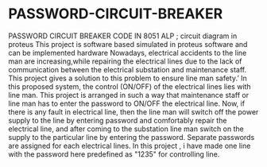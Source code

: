# PASSWORD-CIRCUIT-BREAKER
PASSWORD CIRCUIT BREAKER CODE IN  8051 ALP ; circuit diagram in proteus
This project is software based simulated in proteus software and can be implemented hardware
Nowadays, electrical accidents to the line man are increasing,while repairing the electrical lines due to the lack of communication between the electrical substation and maintenance staff.
This project gives a solution to this problem to ensure line man safety.’
In this proposed system, the control (ON/OFF) of the electrical lines lies with line man.
This project is arranged in such a way that maintenance staff or line man has to enter the password to ON/OFF the electrical line.
Now, if there is any fault in electrical line, then the line man will switch off the power supply to the line by entering password and comfortably repair the electrical line, and after coming to the substation line man switch on the supply to the particular line by entering the password.
Separate passwords are assigned for each electrical lines.
In this project , i have made one line with the password here predefined as "1235" for controlling line.

